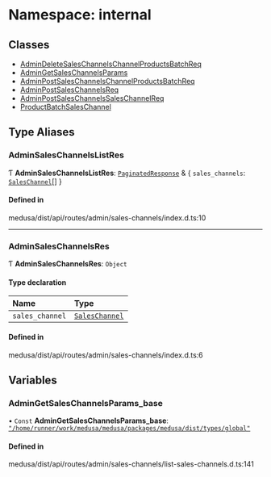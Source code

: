 # Namespace: internal

## Classes

- [AdminDeleteSalesChannelsChannelProductsBatchReq](../classes/internal-25.AdminDeleteSalesChannelsChannelProductsBatchReq.md)
- [AdminGetSalesChannelsParams](../classes/internal-25.AdminGetSalesChannelsParams.md)
- [AdminPostSalesChannelsChannelProductsBatchReq](../classes/internal-25.AdminPostSalesChannelsChannelProductsBatchReq.md)
- [AdminPostSalesChannelsReq](../classes/internal-25.AdminPostSalesChannelsReq.md)
- [AdminPostSalesChannelsSalesChannelReq](../classes/internal-25.AdminPostSalesChannelsSalesChannelReq.md)
- [ProductBatchSalesChannel](../classes/internal-25.ProductBatchSalesChannel.md)

## Type Aliases

### AdminSalesChannelsListRes

Ƭ **AdminSalesChannelsListRes**: [`PaginatedResponse`](internal-2.md#paginatedresponse) & { `sales_channels`: [`SalesChannel`](../classes/internal.SalesChannel.md)[]  }

#### Defined in

medusa/dist/api/routes/admin/sales-channels/index.d.ts:10

___

### AdminSalesChannelsRes

Ƭ **AdminSalesChannelsRes**: `Object`

#### Type declaration

| Name | Type |
| :------ | :------ |
| `sales_channel` | [`SalesChannel`](../classes/internal.SalesChannel.md) |

#### Defined in

medusa/dist/api/routes/admin/sales-channels/index.d.ts:6

## Variables

### AdminGetSalesChannelsParams\_base

• `Const` **AdminGetSalesChannelsParams\_base**: [`"/home/runner/work/medusa/medusa/packages/medusa/dist/types/global"`](internal-7.__home_runner_work_medusa_medusa_packages_medusa_dist_types_global_.md)

#### Defined in

medusa/dist/api/routes/admin/sales-channels/list-sales-channels.d.ts:141
